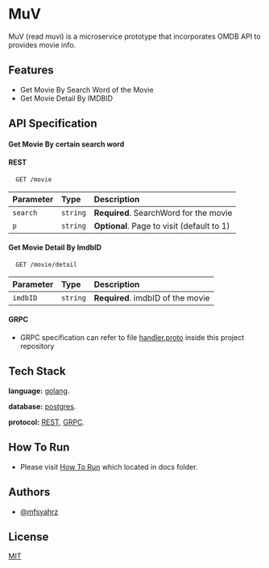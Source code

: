 # MuV 

MuV (read muvi) is a microservice prototype that incorporates OMDB API to provides movie info.

## Features

- Get Movie By Search Word of the Movie
- Get Movie Detail By IMDBID


## API Specification

#### Get Movie By certain search word

#### REST
```bash
  GET /movie
```

| Parameter | Type     | Description                |
| :-------- | :------- | :------------------------- |
| `search` | `string` | **Required**. SearchWord for the movie|
| `p` | `string` | **Optional**. Page to visit (default to 1)|

#### Get Movie Detail By ImdbID

```bash
  GET /movie/detail
```

| Parameter | Type     | Description                       |
| :-------- | :------- | :-------------------------------- |
| `imdbID`      | `string` | **Required**. imdbID of the movie |

#### GRPC
- GRPC specification can refer to file [handler.proto](https://github.com/mfsyahrz/submission/blob/master/project/internal/transport/grpc/handler.proto) inside this project repository

## Tech Stack

**language:** [golang](https://golang.org/).

**database:**  [postgres](https://www.postgresql.org/).

**protocol:** [REST](https://restfulapi.net/), [GRPC](https://grpc.io/).

## How To Run
  - Please visit [How To Run](https://github.com/mfsyahrz/submission/blob/master/project/docs/how_to_run.md) which located in docs folder.

## Authors

- [@mfsyahrz](https://www.github.com/mfsyahrz)

## License

[MIT](https://choosealicense.com/licenses/mit/)
